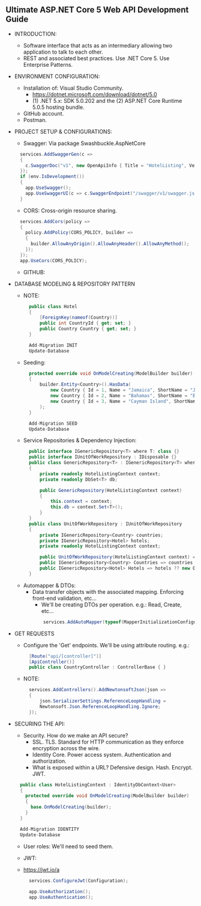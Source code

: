 ## Ultimate ASP.NET Core 5 Web API Development Guide
- INTRODUCTION:
  - Software interface that acts as an intermediary allowing two application to talk to each other.
  - REST and associated best practices. Use .NET Core 5. Use Enterprise Patterns.

- ENVIRONMENT CONFIGURATION:
  - Installation of: Visual Studio Community.
    - https://dotnet.microsoft.com/download/dotnet/5.0
    - (1) .NET 5.x: SDK 5.0.202 and the (2) ASP.NET Core Runtime 5.0.5 hosting bundle.
  - GitHub account.
  - Postman.

- PROJECT SETUP & CONFIGURATIONS:
  - Swagger: Via package Swashbuckle.AspNetCore
  ```csharp
    services.AddSwaggerGen(c =>
    {
      c.SwaggerDoc("v1", new OpenApiInfo { Title = "HotelListing", Version = "v1" });
    });
    if (env.IsDevelopment())
    {
      app.UseSwagger();
      app.UseSwaggerUI(c => c.SwaggerEndpoint("/swagger/v1/swagger.json", "HotelListing v1"));
    }
  ```
  - CORS: Cross-origin resource sharing.
  ```csharp
    services.AddCors(policy =>
    {
      policy.AddPolicy(CORS_POLICY, builder =>
      {
        builder.AllowAnyOrigin().AllowAnyHeader().AllowAnyMethod();
      });
    });
    app.UseCors(CORS_POLICY);
  ```
  - GITHUB:

- DATABASE MODELING & REPOSITORY PATTERN
  - NOTE:
    ```csharp
      public class Hotel
      {
          [ForeignKey(nameof(Country))]
          public int CountryId { get; set; }
          public Country Country { get; set; }
      }
    ```
    ```javascript
      Add-Migration INIT
      Update-Database
    ```
  - Seeding:
    ```csharp
      protected override void OnModelCreating(ModelBuilder builder)
      {
          builder.Entity<Country>().HasData(
              new Country { Id = 1, Name = "Jamaica", ShortName = "JM" },
              new Country { Id = 2, Name = "Bahamas", ShortName = "BS" },
              new Country { Id = 3, Name = "Cayman Island", ShortName = "CI" }
          );
      }
    ```
    ```javascript
      Add-Migration SEED
      Update-Database
    ```
  - Service Repositories & Dependency Injection:
    ```csharp
      public interface IGenericRepository<T> where T: class {}
      public interface IUnitOfWorkRepository : IDisposable {}
      public class GenericRepository<T> : IGenericRepository<T> where T : class
      {
          private readonly HotelListingContext context;
          private readonly DbSet<T> db;

          public GenericRepository(HotelListingContext context)
          {
              this.context = context;
              this.db = context.Set<T>();
          }
      }
      public class UnitOfWorkRepository : IUnitOfWorkRepository
      {
          private IGenericRepository<Country> countries;
          private IGenericRepository<Hotel> hotels;
          private readonly HotelListingContext context;

          public UnitOfWorkRepository(HotelListingContext context) => this.context = context;
          public IGenericRepository<Country> Countries => countries ?? new GenericRepository<Country>(context);
          public IGenericRepository<Hotel> Hotels => hotels ?? new GenericRepository<Hotel>(context);
      }
    ```
  - Automapper & DTOs:
    - Data transfer objects with the associated mapping. Enforcing front-end validation, etc...
      - We'll be creating DTOs per operation. e.g.: Read, Create, etc...
      ```csharp
          services.AddAutoMapper(typeof(MapperInitializationConfiguration));
      ```

- GET REQUESTS
  - Configure the 'Get' endpoints. We'll be using attribute routing. e.g.:
    ```csharp
      [Route("api/[controller]")]
      [ApiController()]
      public class CountryController : ControllerBase { }
    ```
  - NOTE:
    ```csharp
      services.AddControllers().AddNewtonsoftJson(json =>
      {
          json.SerializerSettings.ReferenceLoopHandling = 
          Newtonsoft.Json.ReferenceLoopHandling.Ignore;
      });

- SECURING THE API:
  - Security. How do we make an API secure?
    - SSL. TLS. Standard for HTTP communication as they enforce encryption across the wire.
    - Identity Core. Power access system. Authentication and authorization.
    - What is exposed within a URL? Defensive design. Hash. Encrypt. JWT.
  ```csharp
    public class HotelListingContext : IdentityDbContext<User>
    {
      protected override void OnModelCreating(ModelBuilder builder)
      {
        base.OnModelCreating(builder);
      }
    }
  ```
  ```javascript
    Add-Migration IDENTITY
    Update-Database
  ```
  - User roles: We'll need to seed them.
  
  - JWT:
  - https://jwt.io/a
    ```csharp
      services.ConfigureJwt(Configuration);
      
      app.UseAuthorization();
      app.UseAuthentication();
    ```
